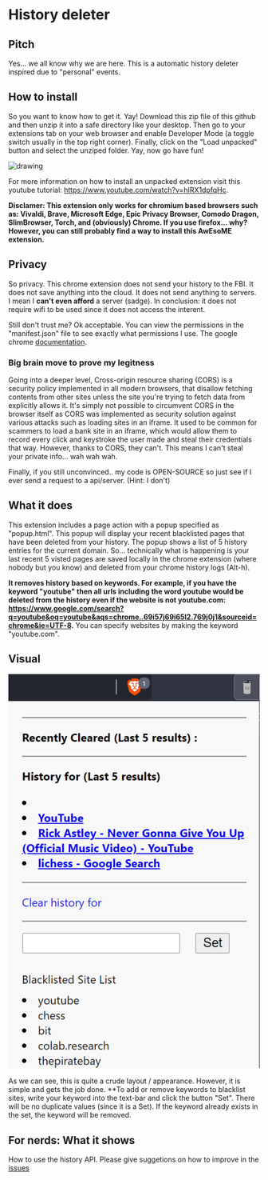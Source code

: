 # History deleter

## Pitch

Yes... we all know why we are here. This is a automatic history deleter inspired due to "personal" events. 

## How to install
So you want to know how to get it. Yay! Download this zip file of this github and then unzip it into a safe directory like your desktop. Then go to your extensions tab on your web browser and enable Developer Mode (a toggle switch usually in the top right corner). Finally, click on the "Load unpacked" button and select the unziped folder. Yay, now go have fun!

<img src="https://cdnblog.webkul.com/blog/wp-content/uploads/2019/07/15065849/4-3.png" alt="drawing" width="1000"/>

For more information on how to install an unpacked extension visit this youtube tutorial: https://www.youtube.com/watch?v=hIRX1dpfqHc.

**Disclamer: This extension only works for chromium based browsers such as: Vivaldi, Brave, Microsoft Edge, Epic Privacy Browser, Comodo Dragon, SlimBrowser, Torch, and (obviously) Chrome. If you use firefox... why? However, you can still probably find a way to install this AwEsoME extension.**

## Privacy
So privacy. This chrome extension does not send your history to the FBI. It does not save anything into the cloud. It does not send anything to servers. I mean I **can't even afford** a server (sadge). In conclusion: it does not require wifi to be used since it does not access the interent. 

Still don't trust me? Ok acceptable. You can view the permissions in the "manifest.json" file to see exactly what permissions I use. The google chrome [documentation](https://developer.chrome.com/docs/extensions/mv3/declare_permissions/). 

### Big brain move to prove my legitness
Going into a deeper level, Cross-origin resource sharing (CORS) is a security policy implemented in all modern browsers, that disallow fetching contents from other sites unless the site you're trying to fetch data from explicitly allows it. It's simply not possible to circumvent CORS in the browser itself as CORS was implemented as security solution against various attacks such as loading sites in an iframe. It used to be common for scammers to load a bank site in an iframe, which would allow them to record every click and keystroke the user made and steal their credentials that way. However, thanks to CORS, they can't. This means I can't steal your private info... wah wah wah.

Finally, if you still unconvinced.. my code is OPEN-SOURCE so just see if I ever send a request to a api/server. (Hint: I don't)

## What it does

This extension includes a page action with a popup specified as "popup.html". This popup will display your recent blacklisted pages that have been deleted from your history. The popup shows a list of 5 history entries for the current domain. So... technically what is happening is your last recent 5 visted pages are saved locally in the chrome extension (where nobody but you know) and deleted from your chrome history logs (Alt-h). 

**It removes history based on keywords. For example, if you have the keyword "youtube" then all urls including the word youtube would be deleted from the history even if the website is not youtube.com: https://www.google.com/search?q=youtube&oq=youtube&aqs=chrome..69i57j69i65l2.769j0j1&sourceid=chrome&ie=UTF-8.**
You can specify websites by making the keyword "youtube.com".

## Visual

![Fig1](figs/demo1.png)

As we can see, this is quite a crude layout / appearance. However, it is simple and gets the job done. **To add or remove keywords to blacklist sites, write your keyword into the text-bar and click the button "Set". There will be no duplicate values (since it is a Set). If the keyword already exists in the set, the keyword will be removed.

## For nerds: What it shows

How to use the history API.
Please give suggetions on how to improve in the [issues](https://github.com/collinli2022/history-deleter-chrome-extension/issues)
